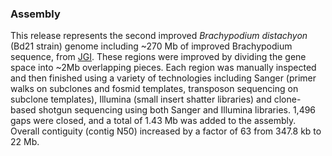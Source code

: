### Assembly

This release represents the second improved *Brachypodium distachyon*
(Bd21 strain) genome including \~270 Mb of improved Brachypodium
sequence, from
[JGI](https://jgi.doe.gov/our-science/science-programs/plant-genomics/brachypodium/).
These regions were improved by dividing the gene space into \~2Mb
overlapping pieces. Each region was manually inspected and then finished
using a variety of technologies including Sanger (primer walks on
subclones and fosmid templates, transposon sequencing on subclone
templates), Illumina (small insert shatter libraries) and clone-based
shotgun sequencing using both Sanger and Illumina libraries. 1,496 gaps
were closed, and a total of 1.43 Mb was added to the assembly. Overall
contiguity (contig N50) increased by a factor of 63 from 347.8 kb to 22
Mb.
